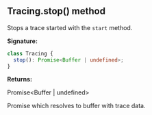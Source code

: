 ## Tracing.stop() method

Stops a trace started with the `start` method.

**Signature:**

```typescript
class Tracing {
  stop(): Promise<Buffer | undefined>;
}
```

**Returns:**

Promise&lt;Buffer \| undefined&gt;

Promise which resolves to buffer with trace data.
